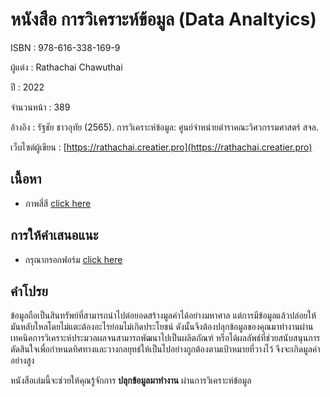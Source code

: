 # หนังสือ การวิเคราะห์ข้อมูล (Data Analtyics)

ISBN : 978-616-338-169-9

ผู้แต่ง : Rathachai Chawuthai

ปี : 2022

จำนวนหน้า : 389

อ้างอิง : รัฐชัย ชาวอุทัย (2565). การวิเคราะห์ข้อมูล: ศูนย์จำหน่ายตำราคณะวิศวกรรมศาสตร์ สจล.

เว็บไซต์ผู้เขียน : [https://rathachai.creatier.pro](https://rathachai.creatier.pro)

## เนื้อหา
* ภาพสี่สี [click here](https://docs.google.com/presentation/d/1Hku6vfu01sQvMvPFhb0knapoE-CbJBrW2qP30Ry_dOc/edit?usp=sharing)

## การให้คำเสนอแนะ
* กรุณากรอกฟอร์ม [click here](https://forms.gle/9qvdipJV9RR1b1EM8)

## คำโปรย
ข้อมูลถือเป็นสินทรัพย์ที่สามารถนำไปต่อยอดสร้างมูลค่าได้อย่างมหาศาล แต่การมีข้อมูลแล้วปล่อยให้มันหลับใหลโดยไม่แตะต้องอะไรย่อมไม่เกิดประโยชน์ ดังนั้นจึงต้องปลุกข้อมูลของคุณมาทำงานผ่านเทคนิคการวิเคราะห์ประมวลผลจนสามารถพัฒนาไปเป็นผลิตภัณฑ์ หรือได้ผลลัพธ์ที่ช่วยสนับสนุนการตัดสินใจเพื่อกำหนดทิศทางและวางกลยุทธ์ให้เป็นไปอย่างถูกต้องตามเป้าหมายที่วางไว้ จึงจะเกิดมูลค่าอย่างสูง

หนังสือเล่มนี้จะช่วยให้คุณรู้จักการ
**ปลุกข้อมูลมาทำงาน**
ผ่านการวิเคราะห์ข้อมูล
